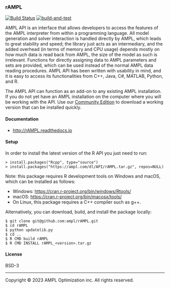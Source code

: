 ### rAMPL

[![Build Status](https://dev.azure.com/ampldev/rAMPL/_apis/build/status/ampl.rAMPL?branchName=master)](https://dev.azure.com/ampldev/rAMPL/_build/latest?definitionId=10&branchName=master) [![build-and-test](https://github.com/ampl/rAMPL/actions/workflows/build-and-test.yaml/badge.svg)](https://github.com/ampl/rAMPL/actions/workflows/build-and-test.yaml)

AMPL API is an interface that allows developers to access the features of the
AMPL interpreter from within a programming language. All model generation and
solver interaction is handled directly by AMPL, which leads to great stability
and speed; the library just acts as an intermediary, and the added overhead
(in terms of memory and CPU usage) depends mostly on how much data is read
back from AMPL, the size of the model as such is irrelevant. Functions for
directly assigning data to AMPL parameters and sets are provided, which can
be used instead of the normal AMPL data reading procedures.  AMPL API has been
written with usability in mind, and it is easy to access its functionalities
from C++, Java, C#, MATLAB, Python, and R.

The AMPL API can function as an add-on to any existing AMPL installation. If
you do not yet have an AMPL installation on the computer where you will be
working with the API. Use our [Community Edition](http://ampl.com/ce)
to download a working version that can be installed quickly.

#### Documentation

- http://rAMPL.readthedocs.io

#### Setup

In order to install the latest version of the R API you just need to run:
```
> install.packages("Rcpp", type="source")
> install.packages("https://ampl.com/dl/API/rAMPL.tar.gz", repos=NULL)
```

Note: this package requires R development tools on Windows and macOS, which can be installed as follows:
* Windows: https://cran.r-project.org/bin/windows/Rtools/
* macOS: https://cran.r-project.org/bin/macosx/tools/
* On Linux, this package requires a C++ compiler such as g++.

Alternatively, you can download, build, and install the package locally:
```
$ git clone git@github.com:ampl/rAMPL.git
$ cd rAMPL
$ python updatelib.py
$ cd ..
$ R CMD build rAMPL 
$ R CMD INSTALL rAMPL_<version>.tar.gz
```

#### License

BSD-3

***
Copyright © 2023 AMPL Optimization inc. All rights reserved.